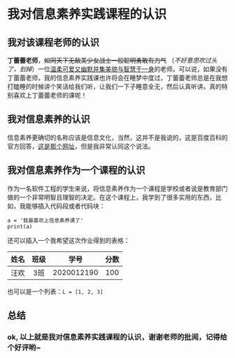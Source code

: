# 我对信息素养实践课程的认识

## 我对该课程老师的认识

**丁蕾蕾老师**，~~如同天下无敌美少女战士一般聪明勇敢有力气~~  （*不好意思吹过头了，划掉*）一位<u>温柔可爱又幽默并集美貌与智慧于一身</u>的老师。可以说，如果没有丁蕾蕾老师，我的信息素养实践课也许将会在睡梦中度过，丁蕾蕾老师总是在我想打瞌睡的时候讲个笑话给我们听，让我们一下子睡意全无，然后认真听讲。真的特别喜欢上丁蕾蕾老师的课呢！
## 我对信息素养的认识    
信息素养更确切的名称应该是信息文化，当然，这并不是我说的，这是百度百科的官方回答，[这是那个网址](https://baike.baidu.com/item/%E4%BF%A1%E6%81%AF%E7%B4%A0%E5%85%BB/937143?fr=aladdin)，但是我非常认同这个说法。

## 我对信息素养作为一个课程的认识

作为一名软件工程的学生来说，将信息素养作为一个课程是学校或者说是教育部门做的一个非常明智且理智的决定。在这个课程上，我学到了很多实用的东西，比如，我能够插入代码段或者代码块：

```
a = '我最喜欢上信息素养课了'
print(a)
```

还可以插入一个我希望这次作业得到的表格：

|姓名|班级|学号|分数|
|:-:|:-:|:-:|:-:|
|汪欢|3班|2020012190|100|

也可以是一个列表：`L = [1, 2, 3]`
## 总结
### ok, 以上就是我对信息素养实践课程的认识，谢谢老师的批阅，记得给个好评哟~

